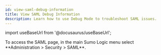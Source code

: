 ```yaml
---
id: view-saml-debug-information
title: View SAML Debug Information
description: Learn how to use Debug Mode to troubleshoot SAML issues.
---
```


import useBaseUrl from '@docusaurus/useBaseUrl';


<!--Kanso [**Classic UI**](/docs/get-started/sumo-logic-ui/). Kanso--> To access the SAML page, in the main Sumo Logic menu select **Administration > Security > SAML**. <!--Kanso 
[**New UI**](/docs/get-started/sumo-logic-ui-new/). To access the SAML page, in the top menu select **Administration**, and then under **Account Security Settings** select **SAML**. You can also click the **Go To...** menu at the top of the screen and select **SAML**. 
 Kanso-->

When you select the Debug Mode option for SAML, whenever an error occurs a debug page displays. 

<img src={useBaseUrl('img/security/saml-config-debug.png')} alt="Debug Mode option selected on the SAML tab" style={{border: '1px solid gray'}} width="800" />

The debug page is displayed in a new browser window (not in the Sumo Web application). A new page is generated for each error.

<img src={useBaseUrl('img/security/SAML_debug_page.png')} alt="Example debug page" style={{border: '1px solid gray'}} width="600" />

The Debug page includes:

* **Error.** The actual error that triggered the debug page.
* **Parsed response data.** Subset of data that summarize the error condition.
* **Response XML.** Output of the error format in a human-readable form.
* **Response XML (raw).** Raw XML output generated by the error.
